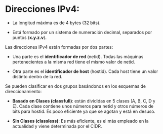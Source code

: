# Direcciones IPv4:

- La longitud máxima es de 4 bytes (32 bits).
  
- Está formado por un sistema de numeración decimal, separados por puntos (**x.y.z.v**).
  
Las direcciones IPv4 están formadas por dos partes:

- Una parte es el **identificador de red** (netid). Todas las máquinas pertenecientes a la misma red tiene el mismo
valor de netid.

- Otra parte es el **identificador de host** (hostid). Cada host tiene un valor distinto dentro de la red.
  
Se pueden clasificar en dos grupos basándonos en los esquemas de direccionamiento:

- **Basado en Clases (classfull)**: están divididas en 5 clases (A, B, C, D y E). Cada clase contiene unos números
para netid y otros números de bits para hostid. Es poco eficiente ya que se agotan y está en desuso.

- **Sin Clases (classless)**: Es más eficiente, es el más empleado en la actualidad y viene determinada por el CIDR.
